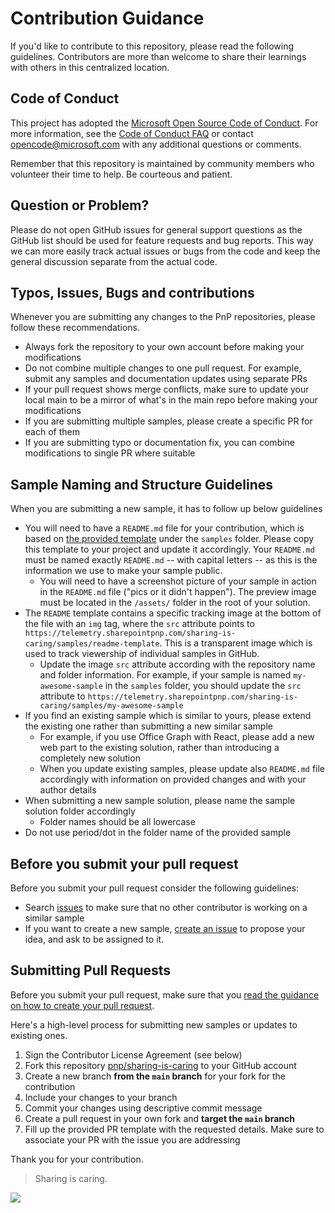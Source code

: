 # Contribution Guidance

If you'd like to contribute to this repository, please read the following guidelines. Contributors are more than welcome to share their learnings with others in this centralized location.

## Code of Conduct

This project has adopted the [Microsoft Open Source Code of Conduct](https://opensource.microsoft.com/codeofconduct/).
For more information, see the [Code of Conduct FAQ](https://opensource.microsoft.com/codeofconduct/faq/) or contact [opencode@microsoft.com](mailto:opencode@microsoft.com) with any additional questions or comments.

Remember that this repository is maintained by community members who volunteer their time to help. Be courteous and patient.

## Question or Problem?

Please do not open GitHub issues for general support questions as the GitHub list should be used for feature requests and bug reports. This way we can more easily track actual issues or bugs from the code and keep the general discussion separate from the actual code.


## Typos, Issues, Bugs and contributions

Whenever you are submitting any changes to the PnP repositories, please follow these recommendations.

* Always fork the repository to your own account before making your modifications
* Do not combine multiple changes to one pull request. For example, submit any samples and documentation updates using separate PRs
* If your pull request shows merge conflicts, make sure to update your local main to be a mirror of what's in the main repo before making your modifications
* If you are submitting multiple samples, please create a specific PR for each of them
* If you are submitting typo or documentation fix, you can combine modifications to single PR where suitable

## Sample Naming and Structure Guidelines

When you are submitting a new sample, it has to follow up below guidelines

* You will need to have a `README.md` file for your contribution, which is based on [the provided template](../samples/README-template.md) under the `samples` folder. Please copy this template to your project and update it accordingly. Your `README.md` must be named exactly `README.md` -- with capital letters -- as this is the information we use to make your sample public.
  * You will need to have a screenshot picture of your sample in action in the `README.md` file ("pics or it didn't happen"). The preview image must be located in the `/assets/` folder in the root of your solution.
* The `README` template contains a specific tracking image at the bottom of the file with an `img` tag, where the `src` attribute points to `https://telemetry.sharepointpnp.com/sharing-is-caring/samples/readme-template`. This is a transparent image which is used to track viewership of individual samples in GitHub.
  * Update the image `src` attribute according with the repository name and folder information. For example, if your sample is named `my-awesome-sample` in the `samples` folder, you should update the `src` attribute to `https://telemetry.sharepointpnp.com/sharing-is-caring/samples/my-awesome-sample`
* If you find an existing sample which is similar to yours, please extend the existing one rather than submitting a new similar sample
  * For example, if you use Office Graph with React, please add a new web part to the existing solution, rather than introducing a completely new solution
  * When you update existing samples, please update also `README.md` file accordingly with information on provided changes and with your author details
* When submitting a new sample solution, please name the sample solution folder accordingly
  * Folder names should be all lowercase
* Do not use period/dot in the folder name of the provided sample

## Before you submit your pull request

Before you submit your pull request consider the following guidelines:

* Search [issues](https://github.com/pnp/sharing-is-caring/issues) to make sure that no other contributor is working on a similar sample
* If you want to create a new sample, [create an issue](https://github.com/pnp/sharing-is-caring/issues/new?assignees=&labels=Needs%3A+Triage+%3Amag%3A%2Ctype%3Asample-idea%2CHelp+wanted+%F0%9F%AA%A7&projects=&template=sample-idea.yml&title=My%20Awesome%20Sample%20Idea&description=I%20have%20a%20great%20idea%20for%20a%20new%20sample.%20Please%20assign%20me%20to%20it) to propose your idea, and ask to be assigned to it.


## Submitting Pull Requests

Before you submit your pull request, make sure that you [read the guidance on how to create your pull request](https://github.com/pnp/sharing-is-caring/wiki/How-to-submit-a-Power-App-sample).

Here's a high-level process for submitting new samples or updates to existing ones.

1. Sign the Contributor License Agreement (see below)
2. Fork this repository [pnp/sharing-is-caring](https://github.com/pnp/sharing-is-caring) to your GitHub account
3. Create a new branch **from the `main` branch** for your fork for the contribution
4. Include your changes to your branch
5. Commit your changes using descriptive commit message 
6. Create a pull request in your own fork and **target the `main` branch**
7. Fill up the provided PR template with the requested details. Make sure to associate your PR with the issue you are addressing


Thank you for your contribution.

> Sharing is caring.

<img src="https://telemetry.sharepointpnp.com/sharing-is-caring/CONTRIBUTING.md" />
